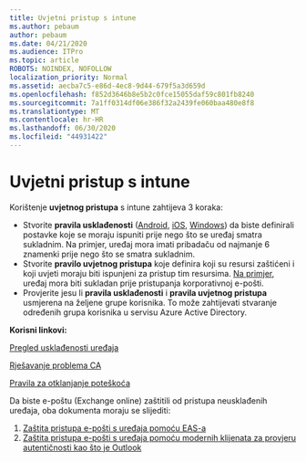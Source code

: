 ```yaml
---
title: Uvjetni pristup s intune
ms.author: pebaum
author: pebaum
ms.date: 04/21/2020
ms.audience: ITPro
ms.topic: article
ROBOTS: NOINDEX, NOFOLLOW
localization_priority: Normal
ms.assetid: aecba7c5-e86d-4ec8-9d44-679f5a3d659d
ms.openlocfilehash: f852d3646b8e5b2c0fce15055daf59c801fb8240
ms.sourcegitcommit: 7a1ff0314df06e386f32a2439fe060baa480e8f8
ms.translationtype: MT
ms.contentlocale: hr-HR
ms.lasthandoff: 06/30/2020
ms.locfileid: "44931422"
---
```

# <a name="conditional-access-with-intune"></a>Uvjetni pristup s intune

Korištenje **uvjetnog pristupa** s intune zahtijeva 3 koraka:

- Stvorite **pravila usklađenosti** ([Android](https://docs.microsoft.com/intune/compliance-policy-create-android), [iOS](https://docs.microsoft.com/intune/compliance-policy-create-ios), [Windows](https://docs.microsoft.com//intune/compliance-policy-create-windows)) da biste definirali postavke koje se moraju ispuniti prije nego što se uređaj smatra sukladnim. Na primjer, uređaj mora imati pribadaču od najmanje 6 znamenki prije nego što se smatra sukladnim.
- Stvorite **pravilo uvjetnog pristupa** koje definira koji su resursi zaštićeni i koji uvjeti moraju biti ispunjeni za pristup tim resursima.  [Na primjer,](https://docs.microsoft.com/intune/tutorial-protect-email-on-unmanaged-devices#create-conditional-access-policies) uređaj mora biti sukladan prije pristupanja korporativnoj e-pošti.
- Provjerite jesu li **pravila usklađenosti** i **pravila uvjetnog pristupa** usmjerena na željene grupe korisnika. To može zahtijevati stvaranje određenih grupa korisnika u servisu Azure Active Directory.

**Korisni linkovi:**

[Pregled usklađenosti uređaja](https://docs.microsoft.com/intune/device-compliance-get-started)

[Rješavanje problema CA](https://docs.microsoft.com/intune/troubleshoot-conditional-access)

[Pravila za otklanjanje poteškoća](https://docs.microsoft.com/intune/troubleshoot-policies-in-microsoft-intune)

Da biste e-poštu (Exchange online) zaštitili od pristupa neusklađenih uređaja, oba dokumenta moraju se slijediti:

1. [Zaštita pristupa e-pošti s uređaja pomoću EAS-a](https://docs.microsoft.com/intune/tutorial-protect-email-on-unmanaged-devices)
2. [Zaštita pristupa e-pošti s uređaja pomoću modernih klijenata za provjeru autentičnosti kao što je Outlook](https://docs.microsoft.com/intune/tutorial-protect-email-on-enrolled-devices)